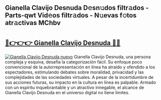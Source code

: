 ## Gianella Clavijo Desnuda D𝚎sn𝚞dos filtr𝚊dos - Parts-qwt Vid𝚎os filtr𝚊dos - N𝚞evas f𝚘tos atr𝚊ctivas MChbv

# <h2><a href="http://mbbo74g.tromn.icu/?c=Gianella+Clavijo+Desnuda">🔗👉👉👉 Gianella Clavijo Desnuda 🔗🔗</a></h2>

[![Gianella Clavijo Desnuda nuevo](https://i.imgur.com/pEAQMta.gif)](http://mbbo74g.tromn.icu/?c=Gianella+Clavijo+Desnuda)
Gianella Clavijo Desnuda, una persona compleja y esquiva, desafía la categorización fácil. Su enfoque poco convencional de la autorrepresentación en línea ha atraído y ofendido a los espectadores, estimulando debates sobre moralidad, privacidad y las complejidades de las sociedades virtuales. A pesar de la incertidumbre de sus acciones futuras, su impacto en la cultura en línea es palpable. Armado con un espíritu inquebrantable y un atractivo innegable, el alcance de Gianella Clavijo Desnuda en el universo digital no tiene límites.
